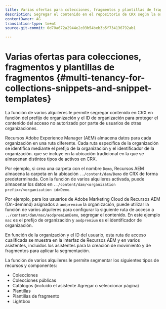 ```yaml
---
title: Varias ofertas para colecciones, fragmentos y plantillas de fragmentos
description: Segregar el contenido en el repositorio de CRX según la organización del cliente para evitar el acceso no autorizado.
contentOwner: AG
translation-type: tm+mt
source-git-commit: 0d70a672a2944e2c03b54beb3b5f734136792ab1

---
```



# Varias ofertas para colecciones, fragmentos y plantillas de fragmentos {#multi-tenancy-for-collections-snippets-and-snippet-templates}

La función de varios alquileres le permite segregar contenido en CRX en función del prefijo de organización y el ID de organización para proteger el contenido del acceso no autorizado por parte de usuarios de otras organizaciones.

Recursos Adobe Experience Manager (AEM) almacena datos para cada organización en una ruta diferente. Cada ruta específica de la organización se identifica mediante el prefijo de la organización y el identificador de la organización.
que se incluye en la ubicación tradicional en la que se almacenan distintos tipos de activos en CRX.

Por ejemplo, si crea una carpeta con el nombre `Demo`, Recursos AEM almacena la carpeta en la ubicación `../content/dam/Demo` de CRX de forma predeterminada. Con la función de varios alquileres activada, puede almacenar los datos en `../content/dam/<organization prefix>/<organization id>Demo`.

Por ejemplo, para los usuarios de Adobe Marketing Cloud de Recursos AEM (On-demand) asignados a `aodpremium` la organización, puede utilizar la función de varios alquileres para configurar la siguiente ruta de acceso a `../content/dam/mac/aodpremiumDemo`, segregar el contenido. En este ejemplo `mac` es el prefijo de organización y `aodpremium` es el identificador de organización.

En función de la organización y el ID del usuario, esta ruta de acceso cualificada se muestra en la interfaz de Recursos AEM y en varios asistentes, incluidos los asistentes para la creación de movimiento y de fragmentos para aplicar la segmentación.

La función de varios alquileres le permite segmentar los siguientes tipos de recursos y componentes:

* Colecciones
* Colecciones públicas
* Catálogos (incluido el asistente Agregar o seleccionar página)
* Plantillas
* Plantillas de fragmento
* Lightbox

